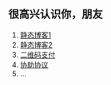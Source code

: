 ## 很高兴认识你，朋友

1. [静态博客1](https://yanghuizhi.github.io)
2. [静态博客2](https://yanghuizhi.github.io/yanghuizhi/Resume)
3. [二维码支付](https://yanghuizhi.github.io/yanghuizhi/YhzPayMoneyService/index.html)
4. [协助协议](https://yanghuizhi.github.io/yanghuizhi/YhzPersonalMottoService/index.html)
5. ...

